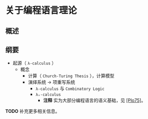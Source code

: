 # 关于编程语言理论

## 概述

## 纲要

- 起源（ `λ-calculus` ）
  - 概念
    - 计算（ `Church-Turing Thesis` ），计算模型
    - 演绎系统 → 项重写系统
      - `λ-calculus` 与 `Combinatory Logic`
      - `λᵥ-calculus`
        - **注释** 实为大部分编程语言的语义基础，见 [[Plo75]](https://homepages.inf.ed.ac.uk/gdp/publications/cbn_cbv_lambda.pdf)。

**TODO** 补充更多相关信息。
